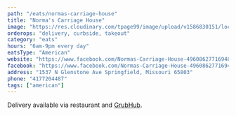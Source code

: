 ```yaml
---
path: "/eats/normas-carriage-house"
title: "Norma's Carriage House"
image: "https://res.cloudinary.com/tpage99/image/upload/v1586830151/local417eats/local417eatslogo.png"
orderops: "delivery, curbside, takeout"
category: "eats"
hours: "6am-9pm every day"
eatsType: "American"
website: "https://www.facebook.com/Normas-Carriage-House-496086277169482"
facebook: "https://www.facebook.com/Normas-Carriage-House-496086277169482"
address: "1537 N Glenstone Ave Springfield, Missouri 65803"
phone: "4177204487"
tags: ["american"]
---
```


Delivery available via restaurant and [GrubHub](https://www.grubhub.com/restaurant/normas-carriage-house-1537-n-glenstone-ave-springfield/1755680).